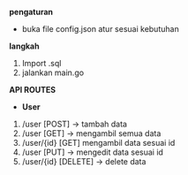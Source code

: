 **pengaturan**
- buka file config.json atur sesuai kebutuhan

**langkah**
1. Import .sql 
2. jalankan main.go

**API ROUTES**
- **User**
1. /user [POST] -> tambah data
2. /user [GET] -> mengambil semua data
3. /user/{id} [GET] mengambil data sesuai id
4. /user [PUT] -> mengedit data sesuai id
5. /user/{id} [DELETE] -> delete data
